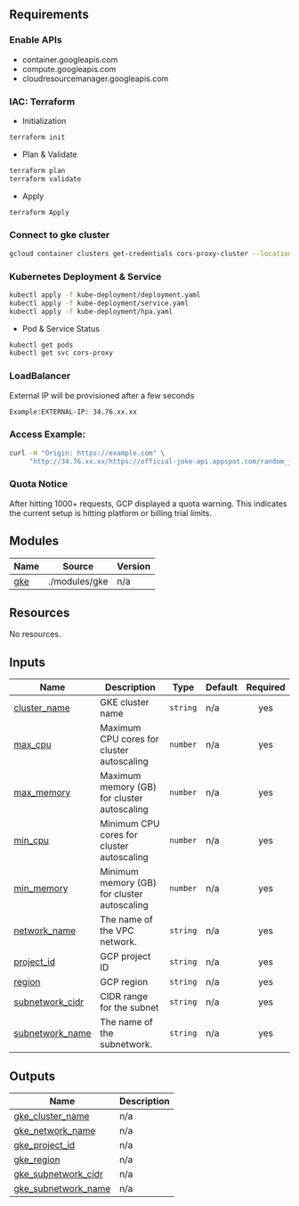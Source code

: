 <!-- BEGIN_TF_DOCS -->
## Requirements

### Enable APIs
* container.googleapis.com
* compute.googleapis.com
* cloudresourcemanager.googleapis.com


### IAC: Terraform

* Initialization
```bash
terraform init
```

* Plan & Validate
```bash
terraform plan
terraform validate
```
* Apply 
```bash
terraform Apply
```

### Connect to gke cluster
```bash
gcloud container clusters get-credentials cors-proxy-cluster --location=YOUR_REGION --project=YOUR_PROJECT_ID
```

### Kubernetes Deployment & Service
```bash
kubectl apply -f kube-deployment/deployment.yaml
kubectl apply -f kube-deployment/service.yaml
kubectl apply -f kube-deployment/hpa.yaml
```
* Pod & Service Status

```bash
kubectl get pods
kubectl get svc cors-proxy
```

### LoadBalancer

External IP will be provisioned after a few seconds
```bash
Example:EXTERNAL-IP: 34.76.xx.xx
```
### Access Example:
```bash
curl -H "Origin: https://example.com" \
     "http://34.76.xx.xx/https://official-joke-api.appspot.com/random_joke"
```
### Quota Notice

After hitting 1000+ requests, GCP displayed a quota warning. This indicates the current setup is hitting platform or billing trial limits.


## Modules

| Name | Source | Version |
|------|--------|---------|
| <a name="module_gke"></a> [gke](#module\_gke) | ./modules/gke | n/a |

## Resources

No resources.

## Inputs

| Name | Description | Type | Default | Required |
|------|-------------|------|---------|:--------:|
| <a name="input_cluster_name"></a> [cluster\_name](#input\_cluster\_name) | GKE cluster name | `string` | n/a | yes |
| <a name="input_max_cpu"></a> [max\_cpu](#input\_max\_cpu) | Maximum CPU cores for cluster autoscaling | `number` | n/a | yes |
| <a name="input_max_memory"></a> [max\_memory](#input\_max\_memory) | Maximum memory (GB) for cluster autoscaling | `number` | n/a | yes |
| <a name="input_min_cpu"></a> [min\_cpu](#input\_min\_cpu) | Minimum CPU cores for cluster autoscaling | `number` | n/a | yes |
| <a name="input_min_memory"></a> [min\_memory](#input\_min\_memory) | Minimum memory (GB) for cluster autoscaling | `number` | n/a | yes |
| <a name="input_network_name"></a> [network\_name](#input\_network\_name) | The name of the VPC network. | `string` | n/a | yes |
| <a name="input_project_id"></a> [project\_id](#input\_project\_id) | GCP project ID | `string` | n/a | yes |
| <a name="input_region"></a> [region](#input\_region) | GCP region | `string` | n/a | yes |
| <a name="input_subnetwork_cidr"></a> [subnetwork\_cidr](#input\_subnetwork\_cidr) | CIDR range for the subnet | `string` | n/a | yes |
| <a name="input_subnetwork_name"></a> [subnetwork\_name](#input\_subnetwork\_name) | The name of the subnetwork. | `string` | n/a | yes |

## Outputs

| Name | Description |
|------|-------------|
| <a name="output_gke_cluster_name"></a> [gke\_cluster\_name](#output\_gke\_cluster\_name) | n/a |
| <a name="output_gke_network_name"></a> [gke\_network\_name](#output\_gke\_network\_name) | n/a |
| <a name="output_gke_project_id"></a> [gke\_project\_id](#output\_gke\_project\_id) | n/a |
| <a name="output_gke_region"></a> [gke\_region](#output\_gke\_region) | n/a |
| <a name="output_gke_subnetwork_cidr"></a> [gke\_subnetwork\_cidr](#output\_gke\_subnetwork\_cidr) | n/a |
| <a name="output_gke_subnetwork_name"></a> [gke\_subnetwork\_name](#output\_gke\_subnetwork\_name) | n/a |
<!-- END_TF_DOCS -->
